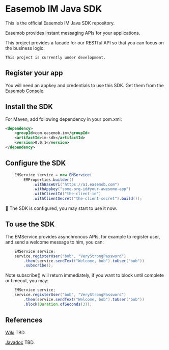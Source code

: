 # Easemob IM Java SDK

This is the official Easemob IM Java SDK repository.

Easemob provides instant messaging APIs for your applications.

This project provides a facade for our RESTful API so that you can focus on the business logic. 

```
This project is currently under development.
```

## Register your app
You will need an appkey and credentials to use this SDK. Get them from  the [Easemob Console](https://console.easemob.com).

## Install the SDK
For Maven, add following dependency in your pom.xml:

```xml
<dependency>
	<groupId>com.easemob.im</groupId>
	<artifactId>im-sdk</artifactId>
	<version>0.0.1</version>
</dependency>
```

## Configure the SDK

``` java
	EMService service = new EMService(
		EMProperties.builder()
			.withBaseUri("https://a1.easemob.com")
			.withAppkey("some-org-id#your-awesome-app")
			.withClientId("the-client-id")
			.withClientSecret("the-client-secret").build());
```

🎉  The SDK is configured, you may start to use it now.

## To use the SDK
The EMService provides asynchronous APIs, for example to register user, and send a welcome message to him, you can:

``` java
	EMService service;
	service.registerUser("bob", "VeryStrongPassword")
		.then(service.sendText("Welcome, bob").toUser("bob"))
		.subscribe();
```

Note subscribe() will return immediately, if you want to block until complete or timeout, you may:

``` java
	EMService service;
	service.registerUser("bob", "VeryStrongPassword")
		.then(service.sendText("Welcome, bob").toUser("bob"))
		.block(Duration.ofSeconds(3));
```

## References

[Wiki]() TBD.

[Javadoc]() TBD.